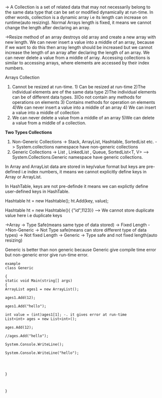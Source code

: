  -> A Collection is a set of related data that may not necessarily belong to the same data type that can be set or modified dynamically at run-time.
In other words, collection is a dynamic array i.e its length can increase on runtime(auto resizing). Normal Arrays length is fixed, it means we cannot change the length after declaring an array.

->Resize method of an array destroys old array and create a new array with new length. We can never insert a value into a middle of an array, because if we want to do this then array length should be increased but we cannot increase the length of an array after declaring the length of an array. We can never delete a value from a middle of array. Accessing collections is similar to accessing arrays, where elements are accessed by their index numbers.

Arrays                                                                                                            Collection
1) Cannot be resized at run-time.                                               1) Can be resized at run-time
2)The individual elements are of the same data type                 2)The individual elements         can be of different data types.
3)Do not contain any methods for operations on elements    3) Contains methods for operation on elements
4)We can never insert a value into a middle of an array         4) We can insert a value into a middle of collection
5) We can never delete a value from a middle of an array   5)We can delete a value from a middle of a collection.

<b>Two Types Collections </b>
1) Non-Generic Collections -> Stack, ArrayList, Hashtable, SortedList etc. -> System.collections namespace have non-generic collections
2) Generic Collections -> List<T> , LinkedList<T> , Queue<T>, SortedList<T, V> --> System.Collections.Generic namespace have generic collections.

In Array and ArrayList data are stored in key/value format but keys are pre-defined i.e index numbers, it means we cannot explicitly define keys in Array or ArrayList.

 In HashTable, keys are not pre-definde it means we can explictly define user-defined keys in HashTable. 
 
Hashtable ht = new Hashtable();
ht.Add(key, value);

Hashtable ht = new Hashtable(){
{"id",1123}}   --> We cannot store duplicate value here i.e duplicate keys


->Array -> Type Safe(means same type of data stored) -> Fixed Length
->Non-Generic -> Not Type safe(means can store different type of data types) -> Not fixed Length
-> Generic -> Type safe and not fixed length(auto resizing)


Generic is better than non generic because Generic give compile time error but non-generic error give run-time error.
```
example
class Generic

{
static void Main(string[] args)
{
ArrayList ages1 = new ArrayList();

ages1.Add(12);

ages1.Add("hello");

int value = (int)ages1[1]; -. it gives error at run-time
List<int> ages = new List<int>();

ages.Add(12);

//ages.Add("hello");

System.Console.WriteLine();

System.Console.WriteLine("hello");

  
  

}

  

}
```



